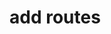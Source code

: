# add routes
<!-- <BrowserRouter>
    <Routes>
      <Route path='/' element={<Home/>} />
      <Route path='/register' element={<Register/>} />
      <Route path='/login' element={<Login/>} />
      <Route path='/dashboard' element={<Dashboard/>} />

    </Routes>
    </BrowserRouter> -->